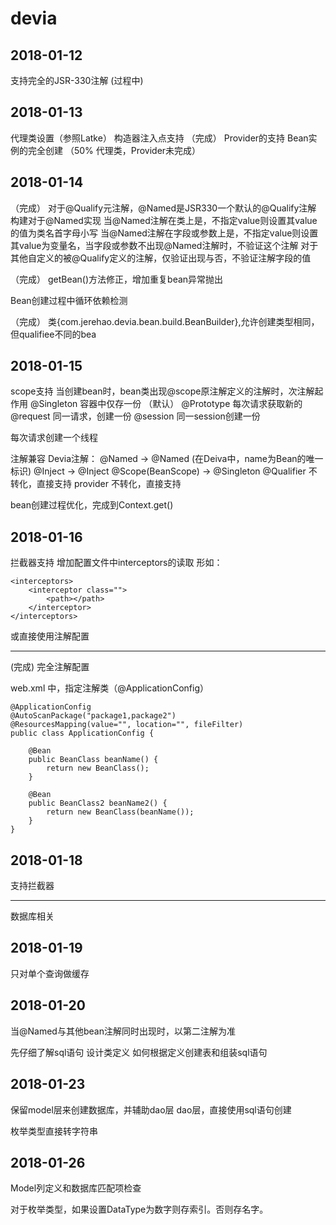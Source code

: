 # devia

## 2018-01-12
支持完全的JSR-330注解 (过程中)

## 2018-01-13
代理类设置（参照Latke）
构造器注入点支持 （完成）
Provider<T>的支持
Bean实例的完全创建 （50% 代理类，Provider未完成）

## 2018-01-14

（完成）
对于@Qualify元注解，@Named是JSR330一个默认的@Qualify注解
构建对于@Named实现
当@Named注解在类上是，不指定value则设置其value的值为类名首字母小写
当@Named注解在字段或参数上是，不指定value则设置其value为变量名，当字段或参数不出现@Named注解时，不验证这个注解
对于其他自定义的被@Qualify定义的注解，仅验证出现与否，不验证注解字段的值

（完成）
getBean()方法修正，增加重复bean异常抛出

Bean创建过程中循环依赖检测

（完成）
类{com.jerehao.devia.bean.build.BeanBuilder},允许创建类型相同，但qualifiee不同的bea

## 2018-01-15

scope支持
当创建bean时，bean类出现@scope原注解定义的注解时，次注解起作用
@Singleton 容器中仅存一份 （默认）
@Prototype 每次请求获取新的
@request 同一请求，创建一份
@session 同一session创建一份

每次请求创建一个线程

注解兼容
Devia注解：
@Named   ->     @Named   (在Deiva中，name为Bean的唯一标识)
@Inject     ->      @Inject
@Scope(BeanScope)   ->     @Singleton
@Qualifier 不转化，直接支持
provider<T> 不转化，直接支持

bean创建过程优化，完成到Context.get()

## 2018-01-16

拦截器支持
增加配置文件中interceptors的读取
形如：

```
<interceptors>
    <interceptor class="">
        <path></path>
    </interceptor>
</interceptors>
```

或直接使用注解配置

------

(完成)
完全注解配置

web.xml 中，指定注解类（@ApplicationConfig）

```
@ApplicationConfig
@AutoScanPackage("package1,package2")
@ResourcesMapping(value="", location="", fileFilter)
public class ApplicationConfig {
    
    @Bean
    public BeanClass beanName() {
        return new BeanClass();
    }
    
    @Bean
    public BeanClass2 beanName2() {
        return new BeanClass(beanName());
    }
}

```

## 2018-01-18

支持拦截器

-----------------

数据库相关


## 2018-01-19

只对单个查询做缓存

## 2018-01-20

当@Named与其他bean注解同时出现时，以第二注解为准

先仔细了解sql语句
设计类定义
如何根据定义创建表和组装sql语句

## 2018-01-23

保留model层来创建数据库，并辅助dao层
dao层，直接使用sql语句创建

枚举类型直接转字符串

## 2018-01-26

Model列定义和数据库匹配项检查

对于枚举类型，如果设置DataType为数字则存索引。否则存名字。